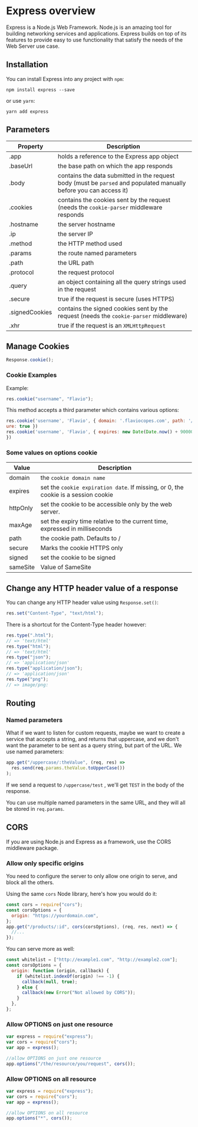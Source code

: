 # Express overview

Express is a Node.js Web Framework. Node.js is an amazing tool for building networking services and applications. Express builds on top of its features to provide easy to use functionality that satisfy the needs of the Web Server use case.

## Installation

You can install Express into any project with `npm`:

`npm install express --save`

or use `yarn`:

`yarn add express`

## Parameters

| Property       | Description                                                                                                        |
| -------------- | ------------------------------------------------------------------------------------------------------------------ |
| .app           | holds a reference to the Express app object                                                                        |
| .baseUrl       | the base path on which the app responds                                                                            |
| .body          | contains the data submitted in the request body (must be `parsed` and populated manually before you can access it) |
| .cookies       | contains the cookies sent by the request (needs the `cookie-parser` middleware responds                            |
| .hostname      | the server hostname                                                                                                |
| .ip            | the server IP                                                                                                      |
| .method        | the HTTP method used                                                                                               |
| .params        | the route named parameters                                                                                         |
| .path          | the URL path                                                                                                       |
| .protocol      | the request protocol                                                                                               |
| .query         | an object containing all the query strings used in the request                                                     |
| .secure        | true if the request is secure (uses HTTPS)                                                                         |
| .signedCookies | contains the signed cookies sent by the request (needs the `cookie-parser` middleware)                             |
| .xhr           | true if the request is an `XMLHttpRequest`                                                                         |

## Manage Cookies

```javascript
Response.cookie();
```

### Cookie Examples

Example:

```javascript
res.cookie("username", "Flavio");
```

This method accepts a third parameter which contains various options:

```javascript
res.cookie('username', 'Flavio', { domain: '.flaviocopes.com', path: '/administrator', sec
ure: true })
res.cookie('username', 'Flavio', { expires: new Date(Date.now() + 900000), httpOnly: true
})
```

### Some values on options cookie

| Value    | Description                                                                        |
| -------- | ---------------------------------------------------------------------------------- |
| domain   | the `cookie domain name`                                                           |
| expires  | set the `cookie expiration date`. If missing, or 0, the cookie is a session cookie |
| httpOnly | set the cookie to be accessible only by the web server.                            |
| maxAge   | set the expiry time relative to the current time, expressed in milliseconds        |
| path     | the cookie path. Defaults to /                                                     |
| secure   | Marks the cookie HTTPS only                                                        |
| signed   | set the cookie to be signed                                                        |
| sameSite | Value of SameSite                                                                  |

## Change any HTTP header value of a response

You can change any HTTP header value using `Response.set()`:

```javascript
res.set("Content-Type", "text/html");
```

There is a shortcut for the Content-Type header however:

```javascript
res.type(".html");
// => 'text/html'
res.type("html");
// => 'text/html'
res.type("json");
// => 'application/json'
res.type("application/json");
// => 'application/json'
res.type("png");
// => image/png:
```

## Routing

### Named parameters

What if we want to listen for custom requests, maybe we want to create a service that accepts a string, and returns that uppercase, and we don't want the parameter to be sent as a query string, but part of the URL. We use named parameters:

```javascript
app.get("/uppercase/:theValue", (req, res) =>
  res.send(req.params.theValue.toUpperCase())
);
```

If we send a request to `/uppercase/test` , we'll get `TEST` in the body of the response.

You can use multiple named parameters in the same URL, and they will all be stored in `req.params`.

## CORS

If you are using Node.js and Express as a framework, use the CORS middleware package.

### Allow only specific origins

You need to configure the server to only allow one origin to serve, and block all the others.

Using the same `cors` Node library, here's how you would do it:

```javascript
const cors = require("cors");
const corsOptions = {
  origin: "https://yourdomain.com",
};
app.get("/products/:id", cors(corsOptions), (req, res, next) => {
  //...
});
```

You can serve more as well:

```javascript
const whitelist = ["http://example1.com", "http://example2.com"];
const corsOptions = {
  origin: function (origin, callback) {
    if (whitelist.indexOf(origin) !== -1) {
      callback(null, true);
    } else {
      callback(new Error("Not allowed by CORS"));
    }
  },
};
```

### Allow OPTIONS on just one resource

```javascript
var express = require("express");
var cors = require("cors");
var app = express();

//allow OPTIONS on just one resource
app.options("/the/resource/you/request", cors());
```

### Allow OPTIONS on all resource

```javascript
var express = require("express");
var cors = require("cors");
var app = express();

//allow OPTIONS on all resource
app.options("*", cors());
```
